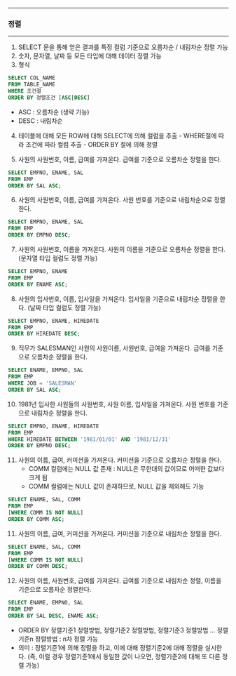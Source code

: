 ------
### 정렬
------
1. SELECT 문을 통해 얻은 결과를 특정 컬럼 기준으로 오름차순 / 내림차순 정렬 가능
2. 숫자, 문자열, 날짜 등 모든 타입에 대해 데이터 정렬 가능
3. 형식
```sql
SELECT COL_NAME
FROM TABLE_NAME
WHERE 조건절
ORDER BY 정렬조건 [ASC|DESC]
```

  - ASC : 오름차순 (생략 가능)
  - DESC : 내림차순

4. 테이블에 대해 모든 ROW에 대해 SELECT에 의해 컬럼을 추출 - WHERE절에 따라 조건에 따라 컬럼 추출 - ORDER BY 절에 의해 정렬

5. 사원의 사원번호, 이름, 급여를 가져온다. 급여를 기준으로 오름차순 정렬을 한다.
```sql
SELECT EMPNO, ENAME, SAL
FROM EMP
ORDER BY SAL ASC;
```

6. 사원의 사원번호, 이름, 급여를 가져온다. 사원 번호를 기준으로 내림차순으로 정렬한다.
```sql
SELECT EMPNO, ENAME, SAL
FROM EMP
ORDER BY EMPNO DESC;
```

7. 사원의 사원번호, 이름을 가져온다. 사원의 이름을 기준으로 오름차순 정렬을 한다. (문자열 타입 컬럼도 정렬 가능)
```sql
SELECT EMPNO, ENAME
FROM EMP
ORDER BY ENAME ASC;
```

8. 사원의 입사번호, 이름, 입사일을 가져온다. 입사일을 기준으로 내림차순 정렬을 한다. (날짜 타입 컬럼도 정렬 가능)
```sql
SELECT EMPNO, ENAME, HIREDATE
FROM EMP
ORDER BY HIREDATE DESC;
```

9. 직무가 SALESMAN인 사원의 사원이름, 사원번호, 급여을 가져온다. 급여를 기준으로 오름차순 정렬을 한다.
```sql
SELECT ENAME, EMPNO, SAL
FROM EMP
WHERE JOB = 'SALESMAN'
ORDER BY SAL ASC;
```

10. 1981년 입사한 사원들의 사원번호, 사원 이름, 입사일을 가져온다. 사원 번호를 기준으로 내림차순 정렬을 한다.
```sql
SELECT EMPNO, ENAME, HIREDATE
FROM EMP
WHERE HIREDATE BETWEEN '1981/01/01' AND '1981/12/31'
ORDER BY EMPNO DESC;
```

11. 사원의 이름, 급여, 커미션을 가져온다. 커미션을 기준으로 오름차순 정렬을 한다.
    - COMM 컬럼에는 NULL 값 존재 : NULL은 무한대의 값이므로 어떠한 값보다 크게 됨
    - COMM 컬럼에는 NULL 값이 존재하므로, NULL 값을 제외해도 가능
```sql
SELECT ENAME, SAL, COMM
FROM EMP
[WHERE COMM IS NOT NULL]
ORDER BY COMM ASC;
```

11. 사원의 이름, 급여, 커미션을 가져온다. 커미션을 기준으로 내림차순 정렬을 한다.
```sql
SELECT ENAME, SAL, COMM
FROM EMP
[WHERE COMM IS NOT NULL]
ORDER BY COMM DESC;
```

12. 사원의 이름, 사원번호, 급여를 가져온다. 급여를 기준으로 내림차순 정렬, 이름을 기준으로 오름차순 정렬한다.
```sql
SELECT ENAME, EMPNO, SAL
FROM EMP
ORDER BY SAL DESC, ENAME ASC;
```
 - ORDER BY 정렬기준1 정렬방법, 정렬기준2 정렬방법, 정렬기준3 정렬방법 ... 정렬기준n 정렬방법 : n차 정렬 가능
 - 의미 : 정렬기준1에 의해 정렬을 하고, 이에 대해 정렬기준2에 대해 정렬을 실시한다. (즉, 이럴 경우 정렬기준1에서 동일한 값이 나오면, 정렬기준2에 대해 또 다른 정렬 가능)
